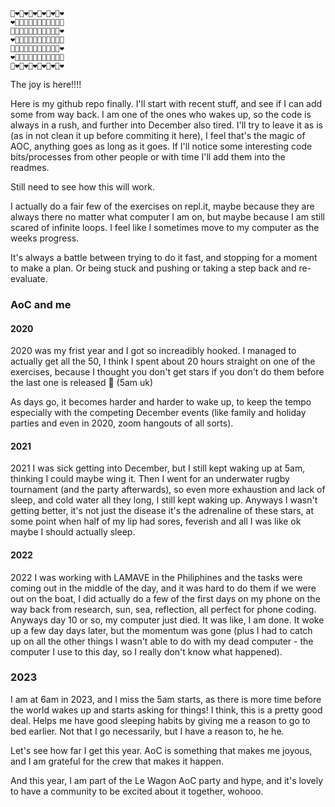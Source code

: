 
    🎄❤️🎄❤️🎄❤️🎄❤️🎄❤️🎄❤️
    ❤️🌟🌟🌟🌟🌟🌟🌟🌟🌟🌟🎄
    🎄🌟🌟🌟🌟🌟🌟🌟🌟🌟🌟❤️
    ❤️🌟🌟🌟🌟🌟🌟🌟🌟🌟🌟🎄
    🎄🌟🌟🌟🌟🌟🌟🌟🌟🌟🌟❤️
    ❤️🌟🌟🌟🌟🌟🌟🌟🌟🌟🌟🎄
    🎄❤️🎄❤️🎄❤️🎄❤️🎄❤️🎄❤️


The joy is here!!!!


Here is my github repo finally. 
I'll start with recent stuff, and see if I can add some from way back. I am one of the ones who wakes up, so the code is always in a rush, and further into December also tired. 
I'll try to leave it as is (as in not clean it up before commiting it here), I feel that's the magic of AOC, anything goes as long as it goes. 
If I'll notice some interesting code bits/processes from other people or with time I'll add them into the readmes. 

Still need to see how this will work.




I actually do a fair few of the exercises on repl.it, maybe because they are always there no matter what computer I am on, but maybe because I am still scared of infinite loops. I feel like I sometimes move to my computer as the weeks progress.

It's always a battle between trying to do it fast, and stopping for a moment to make a plan. Or being stuck and pushing or taking a step back and re-evaluate.


### AoC and me

#### 2020
2020 was my frist year and I got so increadibly hooked. I managed to actually get all the 50, I think I spent about 20 hours straight on one of the exercises, because I thought you don't get stars if you don't do them before the last one is released  🤣 
(5am uk)

As days go, it becomes harder and harder to wake up, to keep the tempo especially with the competing December events (like family and holiday parties and even in 2020, zoom hangouts of all sorts).

#### 2021

2021 I was sick getting into December, but I still kept waking up at 5am, thinking I could maybe wing it. Then I went for an underwater rugby tournament (and the party afterwards), so even more exhaustion and lack of sleep, and cold water all they long, I still kept waking up. Anyways I wasn't getting better, it's not just the disease it's the adrenaline of these stars, at some point when half of my lip had sores, feverish and all I was like ok maybe I should actually sleep. 


#### 2022 

2022 I was working with LAMAVE in the Philiphines and the tasks were coming out in the middle of the day, and it was hard to do them if we were out on the boat, I did actually do a few of the first days on my phone on the way back from research, sun, sea, reflection, all perfect for phone coding. Anyways day 10 or so, my computer just died. It was like, I am done. It woke up a few day days later, but the momentum was gone (plus I had to catch up on all the other things I wasn't able to do with my dead computer - the computer I use to this day, so I really don't know what happened).


### 2023

I am at 6am in 2023, and I miss the 5am starts, as there is more time before the world wakes up and starts asking for things!
I think, this is a pretty good deal. Helps me have good sleeping habits by giving me a reason to go to bed earlier. Not that I go necessarily, but I have a reason to, he he.

Let's see how far I get this year. AoC is something that makes me joyous, and I am grateful for the crew that makes it happen. 

And this year, I am part of the Le Wagon AoC party and hype, and it's lovely to have a community to be excited about it together, wohooo.

